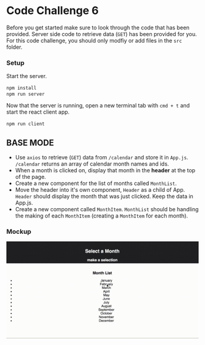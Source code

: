 # Code Challenge 6

Before you get started make sure to look through the code that has been provided. Server side code to retrieve data (`GET`) has been provided for you. For this code challenge, you should only modfiy or add files in the `src` folder.

### Setup

Start the server.

```
npm install
npm run server
```

Now that the server is running, open a new terminal tab with `cmd + t` and start the react client app.

```
npm run client
```

## BASE MODE

- Use `axios` to retrieve (`GET`) data from `/calendar` and store it in `App.js`. `/calendar` returns an array of calendar month names and ids.
- When a month is clicked on, display that month in the **header** at the top of the page.
- Create a new component for the list of months called `MonthList`.
- Move the header into it's own component, `Header` as a child of App. `Header` should display the month that was just clicked. Keep the data in App.js.
- Create a new component called `MonthItem`. `MonthList` should be handling the making of each `MonthItem` (creating a `MonthItem` for each month).

### Mockup

![Base Mode Mockup](wireframes/code-challenge-6-video.gif)
